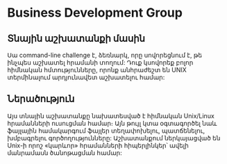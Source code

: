 
# Business Development Group 

## Տնային աշխատանքի  մասին

Սա command-line challenge է, ձեռնարկ, որը սովորեցնում է, թե ինչպես աշխատել հրամանի տողում: Դուք կսովորեք բոլոր հիմնական հմտությունները, որոնք անհրաժեշտ են UNIX տերմինալում արդյունավետ աշխատելու համար:

## Ներածություն

Այս տնային աշխատանքը նախատեսված է հիմնական Unix/Linux հրամանների ուսուցման համար։ Այն թույլ կտա օգտագործել նաև ֆայլային համակարգում ֆայլեր տեղափոխելու, պատճենելու, խմբագրելու գործողությունները: Աշխատանքում ներկայացված են Unix-ի որոշ «կարևոր» հրամանների հիպերլինկեր՝ ավելի մանրամասն ծանոթացման համար:
